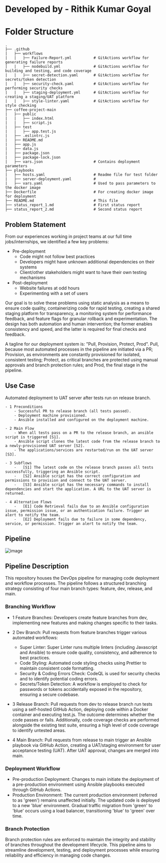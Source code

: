 # Developed by - Rithik Kumar Goyal

# Folder Structure

    .
    ├── .github
    |   ├── workflows
    |   |   ├── Failure-Report.yml          # GitActions workflow for generating failure reports
    |   |   ├── nodebuild.yml               # GitActions workflow for building and testing, and code coverage
    |   |   ├── secret-detection.yaml       # GitActions workflow for secrets/token detection
    |   |   ├── security-check.yaml         # GitActions workflow for performing security checks
    |   |   ├── staging-deployment.yml      # GitActions workflow for creating a staging/UAT platform
    |   |   ├── style-linter.yaml           # GitActions workflow for style checking
    ├── coffee-project-main
    |   ├── public
    |   |   ├── index.html
    |   |   ├── script.js
    |   ├── test
    |   |   ├── app.test.js
    |   ├── .eslintrc.js
    |   ├── README.md
    |   ├── app.js
    |   ├── data.js
    |   ├── package.json
    |   ├── package-lock.json
    |   ├── vars.json                       # Contains deployment parameters
    ├── playbooks
    |   ├── hosts.yaml                      # Readme file for test folder
    |   ├── server-deployment.yaml          # 
    |   ├── vars.yaml                       # Used to pass parameters to the docker image
    ├── Dockerfile                          # For creating docker image for deployment
    ├── README.md                           # This file
    ├── status_report_1.md                  # First status report
    ├── status_report_2.md                  # Second status report


## Problem Statement
From our experiences working in project teams at our full time jobs/internships, we identified a few key problems:
  * Pre-deployment
    - Code might not follow best practices
    - Developers might have unknown additional dependencies on their systems
    - Client/other stakeholders might want to have their own testing mechanisms
  * Post-deployment
    - Website failures at odd hours
    - Experimenting with a set of users 
  
  Our goal is to solve these problems using static analysis as a means to ensure code quality, containerizing code for rapid testing, creating a shared staging platform for transparency, a monitoring system for performance feedback, and feature flags for granular rollback and experimentation. The design has both automation and human intervention; the former enables consistency and speed, and the latter is required for final checks and feedback.
  
 A tagline for our deployment system is: "Pull, Provision, Protect, Prod". Pull, because most automated processes in the pipeline are initiated via a PR; Provision, as environments are constantly provisioned for isolated, consistent testing; Protect, as critical branches are protected using manual approvals and branch protection rules; and Prod, the final stage in the pipeline. 

## Use Case
Automated deployment to UAT server after tests run on release branch.

    - 1 Preconditions
        - Successful PR to release branch (all tests passed).
        - Deployment machine provisioned.
        - Ansible installed and configured on the deployment machine.

    - 2 Main Flow
        - When all tests pass on a PR to the release branch, an ansible script is triggered [S1].
        - Ansible script clones the latest code from the release branch to a newly-provisioned UAT server [S2].
        - The applications/services are restarted/run on the UAT server [S3].

    - 3 Subflows
        -   [S1] The latest code on the release branch passes all tests successfully, triggering an Ansible script.
        -   [S2] Ansible script has the correct configuration and permissions to provision and connect to the UAT server.
        -   [S3] Ansible script has the necessary commands to install dependencies and start the application. A URL to the UAT server is returned.
        
    - 4 Alternative Flows
        -   [E1] Code Retrieval fails due to an Ansible configuration issue, permission issue, or an authentication failure. Trigger an alert to notify the team.
        -   [E2] Deployment fails due to failure in some dependency, service, or permission. Trigger an alert to notify the team.



## Pipeline
![image](https://media.github.ncsu.edu/user/26719/files/9e9cbad8-363d-46be-8d97-b7b461dc9394)



## Pipeline Description


This repository houses the DevOps pipeline for managing code deployment and workflow processes. The pipeline follows a structured branching strategy consisting of four main branch types: feature, dev, release, and main.

### Branching Workflow
 - 1 Feature Branches: Developers create feature branches from dev, implementing new features and making changes specific to their tasks.

 - 2 Dev Branch: Pull requests from feature branches trigger various automated workflows:
    - Super Linter: Super Linter runs multiple linters (including Javascript and Ansible) to ensure code quality, consistency, and adherence to best practices.
    - Code Styling: Automated code styling checks using Prettier to maintain consistent code formatting.
    - Security & Coding Errors Check: CodeQL is used for security checks and to identify potential coding errors.
    - Secrets/Token Detection: A workflow is employed to check for passwords or tokens accidentally exposed in the repository, ensuring a secure codebase.

 - 3 Release Branch: Pull requests from dev to release branch run tests using a self-hosted GitHub Action, deploying code within a Docker container and executing test.js. The outcome determines whether the code passes or fails. Additionally, code coverage checks are performed alongside the existing test suite, ensuring a high level of code coverage to identify untested areas.

 - 4 Main Branch: Pull requests from release to main trigger an Ansible playbook via GitHub Action, creating a UAT/staging environment for user acceptance testing (UAT). After UAT approval, changes are merged into main.

### Deployment Workflow
  - Pre-production Deployment: Changes to main initiate the deployment of a pre-production environment using Ansible playbooks executed through GitHub Actions.
  - Production Environment: The current production environment (referred to as 'green') remains unaffected initially. The updated code is deployed to a new 'blue' environment. Gradual traffic migration from 'green' to 'blue' occurs using a load balancer, transitioning 'blue' to 'green' over time.

### Branch Protection
Branch protection rules are enforced to maintain the integrity and stability of branches throughout the development lifecycle.
This pipeline aims to streamline development, testing, and deployment processes while ensuring reliability and efficiency in managing code changes.
